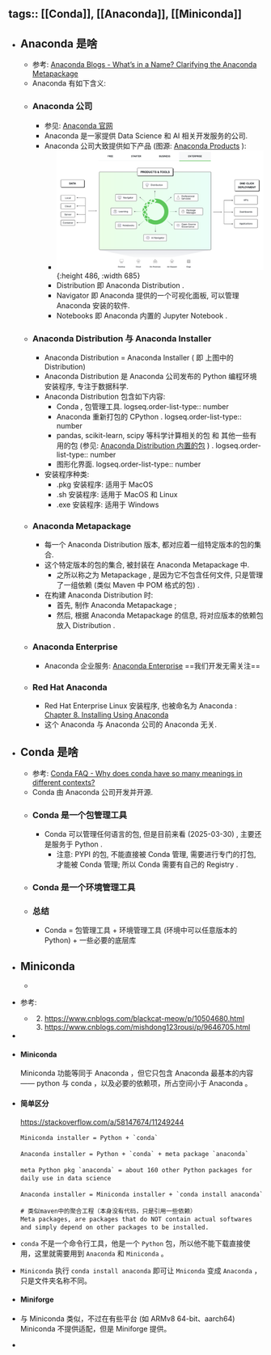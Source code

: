 tags:: [[Conda]], [[Anaconda]], [[Miniconda]]
---

- ## Anaconda 是啥
	- 参考: [Anaconda Blogs - What’s in a Name? Clarifying the Anaconda Metapackage](https://www.anaconda.com/blog/whats-in-a-name-clarifying-the-anaconda-metapackage)
	- Anaconda 有如下含义:
	- ### Anaconda 公司
		- 参见: [Anaconda 官网](https://www.anaconda.com/)
		- Anaconda 是一家提供 Data Science 和 AI 相关开发服务的公司.
		- Anaconda 公司大致提供如下产品 (图源: [Anaconda Products](https://www.anaconda.com/products) ):
			- ![image.png](../assets/image_1743321626042_0.png){:height 486, :width 685}
			- Distribution 即 Anaconda Distribution .
			- Navigator 即 Anaconda 提供的一个可视化面板, 可以管理 Anaconda 安装的软件.
			- Notebooks 即 Anaconda 内置的 Jupyter Notebook .
	- ### Anaconda Distribution 与 Anaconda Installer
		- Anaconda Distribution = Anaconda Installer ( 即 上图中的 Distribution)
		- Anaconda Distribution 是 Anaconda 公司发布的 Python 编程环境安装程序, 专注于数据科学.
		- Anaconda Distribution 包含如下内容:
			- Conda , 包管理工具.
			  logseq.order-list-type:: number
			- Anaconda 重新打包的 CPython .
			  logseq.order-list-type:: number
			- pandas, scikit-learn, scipy 等科学计算相关的包 和 其他一些有用的包 (参见: [Anaconda Distribution 内置的包](https://www.anaconda.com/open-source) ) .
			  logseq.order-list-type:: number
			- 图形化界面.
			  logseq.order-list-type:: number
		- 安装程序种类:
			- .pkg 安装程序: 适用于 MacOS
			- .sh 安装程序: 适用于 MacOS 和 Linux
			- .exe 安装程序: 适用于 Windows
	- ### Anaconda Metapackage
		- 每一个 Anaconda Distribution 版本, 都对应着一组特定版本的包的集合.
		- 这个特定版本的包的集合, 被封装在 Anaconda Metapackage 中.
			- 之所以称之为 Metapackage , 是因为它不包含任何文件, 只是管理了一组依赖 (类似 Maven 中 POM 格式的包) .
		- 在构建 Anaconda Distribution 时:
			- 首先, 制作 Anaconda Metapackage ;
			- 然后, 根据 Anaconda Metapackage 的信息, 将对应版本的依赖包放入 Distribution .
	- ### Anaconda Enterprise
		- Anaconda 企业服务: [Anaconda Enterprise](https://www.anaconda.com/enterprise/) ==我们开发无需关注==
	- ### Red Hat Anaconda
		- Red Hat Enterprise Linux 安装程序, 也被命名为 Anaconda : [Chapter 8. Installing Using Anaconda](https://docs.redhat.com/en/documentation/red_hat_enterprise_linux/7/html/installation_guide/chap-installing-using-anaconda-x86)
		- 这个 Anaconda 与 Anaconda 公司的 Anaconda 无关.
- ## Conda 是啥
	- 参考: [Conda FAQ - Why does conda have so many meanings in different contexts?](https://conda.org/learn/faq#why-does-conda-have-so-many-meanings-in-different-contexts)
	- Conda 由 Anaconda 公司开发并开源.
	- ### Conda 是一个包管理工具
		- Conda 可以管理任何语言的包, 但是目前来看 (2025-03-30) , 主要还是服务于 Python .
			- 注意: PYPI 的包, 不能直接被 Conda 管理, 需要进行专门的打包, 才能被 Conda 管理; 所以 Conda 需要有自己的 Registry .
	- ### Conda 是一个环境管理工具
	- ### 总结
		- Conda =  包管理工具 + 环境管理工具 (环境中可以任意版本的 Python) + 一些必要的底层库
- ## Miniconda
	-
- 参考:
	- 2. https://www.cnblogs.com/blackcat-meow/p/10504680.html
	  3. https://www.cnblogs.com/mishdong123rousi/p/9646705.html
-
- #### Miniconda
  
  Miniconda 功能等同于 Anaconda ，但它只包含 Anaconda 最基本的内容—— python 与 conda ，以及必要的依赖项，所占空间小于 Anaconda 。
- #### 简单区分
  
  https://stackoverflow.com/a/58147674/11249244
  
  ```crystal
  Miniconda installer = Python + `conda`
  
  Anaconda installer = Python + `conda` + meta package `anaconda`
  
  meta Python pkg `anaconda` = about 160 other Python packages for daily use in data science
  
  Anaconda installer = Miniconda installer + `conda install anaconda`
  
  # 类似maven中的聚合工程（本身没有代码，只是引用一些依赖）
  Meta packages, are packages that do NOT contain actual softwares and simply depend on other packages to be installed. 
  ```
- `conda` 不是一个命令行工具，他是一个 `Python` 包，所以他不能下载直接使用，这里就需要用到 `Anaconda` 和 `Miniconda` 。
- `Miniconda` 执行 `conda install anaconda` 即可让 `Mniconda` 变成 `Anaconda` ，只是文件夹名称不同。
- #### Miniforge
- 与 Miniconda 类似，不过在有些平台 (如 ARMv8 64-bit、aarch64) Miniconda 不提供适配，但是 Miniforge 提供。
-